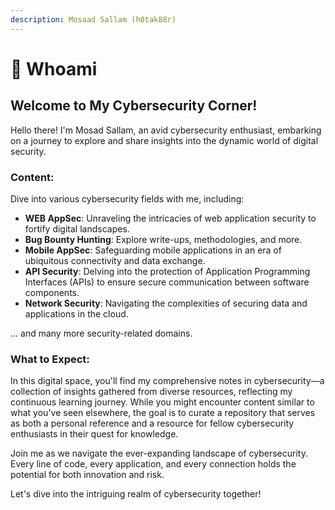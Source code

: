 ```yaml
---
description: Mosaad Sallam (h0tak88r)
---
```


# 🧑 Whoami

## Welcome to My Cybersecurity Corner!

Hello there! I'm Mosad Sallam, an avid cybersecurity enthusiast, embarking on a journey to explore and share insights into the dynamic world of digital security.

### Content:

Dive into various cybersecurity fields with me, including:

* **WEB AppSec**: Unraveling the intricacies of web application security to fortify digital landscapes.
* **Bug Bounty Hunting**: Explore write-ups, methodologies, and more.
* **Mobile AppSec**: Safeguarding mobile applications in an era of ubiquitous connectivity and data exchange.
* **API Security**: Delving into the protection of Application Programming Interfaces (APIs) to ensure secure communication between software components.
* **Network Security**: Navigating the complexities of securing data and applications in the cloud.

... and many more security-related domains.

### What to Expect:

In this digital space, you'll find my comprehensive notes in cybersecurity—a collection of insights gathered from diverse resources, reflecting my continuous learning journey. While you might encounter content similar to what you've seen elsewhere, the goal is to curate a repository that serves as both a personal reference and a resource for fellow cybersecurity enthusiasts in their quest for knowledge.

Join me as we navigate the ever-expanding landscape of cybersecurity. Every line of code, every application, and every connection holds the potential for both innovation and risk.

Let's dive into the intriguing realm of cybersecurity together!
